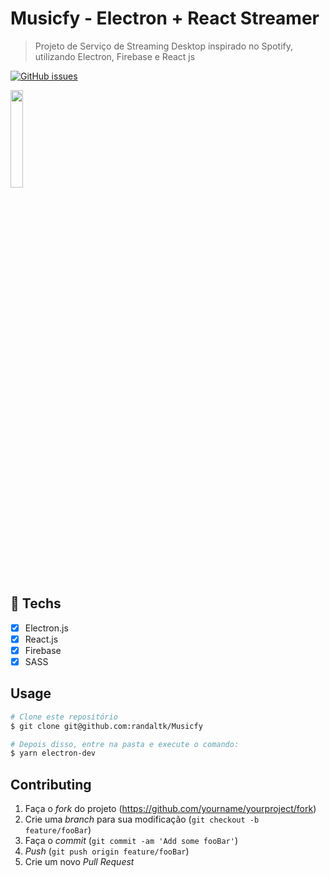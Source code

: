 # Musicfy - Electron + React Streamer

> Projeto de Serviço de Streaming  Desktop inspirado no Spotify, utilizando Electron, Firebase e React js

<a href="https://github.com/omariosouto/flappy-bird-devsoutinho/issues"><img alt="GitHub issues" src="https://img.shields.io/github/issues/omariosouto/flappy-bird-devsoutinho?label=Randal%20TK"></a>

<img src="https://github.com/randaltk/Musicfy/Sem título.png" width="20%" height="20%">

## :hammer: Techs

- [x] Electron.js
- [x] React.js
- [x] Firebase
- [x] SASS

## Usage

```bash
# Clone este repositório
$ git clone git@github.com:randaltk/Musicfy

# Depois disso, entre na pasta e execute o comando:
$ yarn electron-dev
```

## Contributing

1. Faça o _fork_ do projeto (<https://github.com/yourname/yourproject/fork>)
2. Crie uma _branch_ para sua modificação (`git checkout -b feature/fooBar`)
3. Faça o _commit_ (`git commit -am 'Add some fooBar'`)
4. _Push_ (`git push origin feature/fooBar`)
5. Crie um novo _Pull Request_

[npm-image]: https://img.shields.io/npm/v/datadog-metrics.svg?style=flat-square
[npm-url]: https://npmjs.org/package/datadog-metrics
[npm-downloads]: https://img.shields.io/npm/dm/datadog-metrics.svg?style=flat-square
[travis-image]: https://img.shields.io/travis/dbader/node-datadog-metrics/master.svg?style=flat-square
[travis-url]: https://travis-ci.org/dbader/node-datadog-metrics
[wiki]: https://github.com/seunome/seuprojeto/wiki
[randaltk]: https://img.shields.io/github/issues/omariosouto/flappy-bird-devsoutinho?label=Randal%20TK
